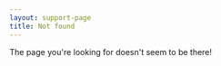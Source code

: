 ```yaml
---
layout: support-page
title: Not found
---
```


<p class="text-center alt-lead">
  The page you're looking for doesn't seem to be there!
</p>
